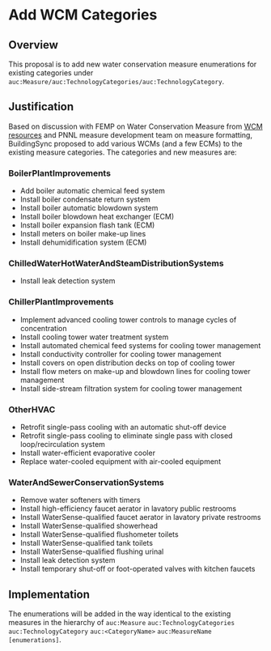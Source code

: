 # Add WCM Categories

## Overview

This proposal is to add new water conservation measure enumerations for existing categories under `auc:Measure/auc:TechnologyCategories/auc:TechnologyCategory`.

## Justification

Based on discussion with FEMP on Water Conservation Measure from [WCM resources](https://www.energy.gov/femp/water-efficient-technology-opportunities) and PNNL measure development team on measure formatting, BuildingSync proposed to add various WCMs (and a few ECMs) to the existing measure categories. The categories and new measures are:
### BoilerPlantImprovements
- Add boiler automatic chemical feed system
- Install boiler condensate return system
- Install boiler automatic blowdown system
- Install boiler blowdown heat exchanger (ECM)
- Install boiler expansion flash tank (ECM)
- Install meters on boiler make-up lines
- Install dehumidification system (ECM)
### ChilledWaterHotWaterAndSteamDistributionSystems
- Install leak detection system
### ChillerPlantImprovements
- Implement advanced cooling tower controls to manage cycles of concentration
- Install cooling tower water treatment system
- Install automated chemical feed systems for cooling tower management
- Install conductivity controller for cooling tower management
- Install covers on open distribution decks on top of cooling tower 
- Install flow meters on make-up and blowdown lines for cooling tower management
- Install side-stream filtration system for cooling tower management
### OtherHVAC
- Retrofit single-pass cooling with an automatic shut-off device
- Retrofit single-pass cooling to eliminate single pass with closed loop/recirculation system
- Install water-efficient evaporative cooler 
- Replace water-cooled equipment with air-cooled equipment
### WaterAndSewerConservationSystems
- Remove water softeners with timers
- Install high-efficiency faucet aerator in lavatory public restrooms
- Install WaterSense-qualified faucet aerator in lavatory private restrooms
- Install WaterSense-qualified showerhead
- Install WaterSense-qualified flushometer toilets
- Install WaterSense-qualified tank toilets
- Install WaterSense-qualified flushing urinal
- Install leak detection system
- Install temporary shut-off or foot-operated valves with kitchen faucets

## Implementation
The enumerations will be added in the way identical to the existing measures in the hierarchy of 
`auc:Measure`
    `auc:TechnologyCategories`
        `auc:TechnologyCategory`
            `auc:<CategoryName>`
                `auc:MeasureName`
                    `[enumerations]`.
